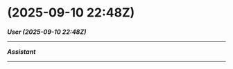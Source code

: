 <!-- Generated by SpecStory -->

#  (2025-09-10 22:48Z)

_**User (2025-09-10 22:48Z)**_



---

_**Assistant**_



---

